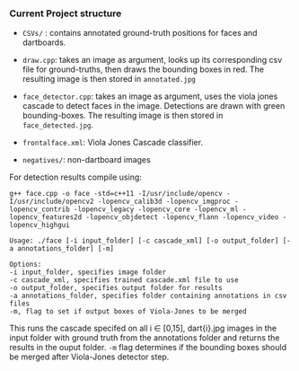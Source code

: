 ### Current Project structure



* `CSVs/` : contains annotated ground-truth positions for faces and dartboards. 

* `draw.cpp`: takes an image as argument, looks up its corresponding csv file for ground-truths, then draws the  bounding boxes in red. The resulting 
image is then stored in `annotated.jpg`

* `face_detector.cpp`: takes an image as argument, uses the viola jones cascade to detect faces in the image. Detections are drawn with green bounding-boxes.  The resulting image is then stored in `face_detected.jpg`. 
 
 * `frontalface.xml`: Viola Jones Cascade classifier. 
 
 * `negatives/`: non-dartboard images 
 
For detection results compile using:

`g++ face.cpp -o face -std=c++11 -I/usr/include/opencv -I/usr/include/opencv2 -lopencv_calib3d -lopencv_imgproc -lopencv_contrib -lopencv_legacy -lopencv_core -lopencv_ml -lopencv_features2d -lopencv_objdetect -lopencv_flann -lopencv_video -lopencv_highgui`

```
Usage: ./face [-i input_folder] [-c cascade_xml] [-o output_folder] [-a annotations_folder] [-m]

Options:
-i input_folder, specifies image folder
-c cascade_xml, specifies trained cascade.xml file to use
-o output_folder, specifies output folder for results
-a annotations_folder, specifies folder containing annotations in csv files
-m, flag to set if output boxes of Viola-Jones to be merged
```


This runs the cascade specifed on all i ∈ [0,15], dart{i}.jpg images in the input folder with ground truth from the annotations folder and returns the results in the ouput folder. `-m` flag determines if the bounding boxes should be merged after Viola-Jones detector step.
